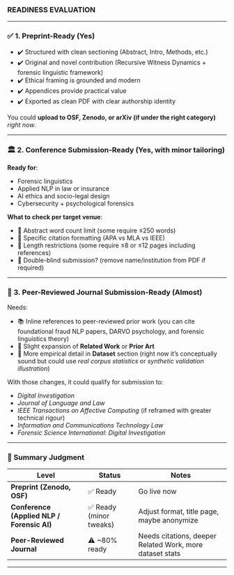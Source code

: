 
### READINESS EVALUATION

---

### ✅ 1. **Preprint-Ready (Yes)**

* ✔️ Structured with clean sectioning (Abstract, Intro, Methods, etc.)
* ✔️ Original and novel contribution (Recursive Witness Dynamics + forensic linguistic framework)
* ✔️ Ethical framing is grounded and modern
* ✔️ Appendices provide practical value
* ✔️ Exported as clean PDF with clear authorship identity

You could **upload to OSF, Zenodo, or arXiv (if under the right category)** *right now*.

---

### 🏛️ 2. **Conference Submission-Ready (Yes, with minor tailoring)**

**Ready for**:

* Forensic linguistics
* Applied NLP in law or insurance
* AI ethics and socio-legal design
* Cybersecurity + psychological forensics

**What to check per target venue**:

* 🔲 Abstract word count limit (some require ≤250 words)
* 🔲 Specific citation formatting (APA vs MLA vs IEEE)
* 🔲 Length restrictions (some require ≤8 or ≤12 pages including references)
* 🔲 Double-blind submission? (remove name/institution from PDF if required)

---

### 🧪 3. **Peer-Reviewed Journal Submission-Ready (Almost)**

Needs:

* 📚 Inline references to peer-reviewed prior work (you can cite foundational fraud NLP papers, DARVO psychology, and forensic linguistics theory)
* 📜 Slight expansion of **Related Work** or **Prior Art**
* 🔬 More empirical detail in **Dataset** section (right now it’s conceptually sound but could use *real corpus statistics* or *synthetic validation illustration*)

With those changes, it could qualify for submission to:

* *Digital Investigation*
* *Journal of Language and Law*
* *IEEE Transactions on Affective Computing* (if reframed with greater technical rigour)
* *Information and Communications Technology Law*
* *Forensic Science International: Digital Investigation*

---

### 🧠 Summary Judgment

| Level                                      | Status                 | Notes                                                    |
| ------------------------------------------ | ---------------------- | -------------------------------------------------------- |
| **Preprint (Zenodo, OSF)**                 | ✅ Ready                | Go live now                                              |
| **Conference (Applied NLP / Forensic AI)** | ✅ Ready (minor tweaks) | Adjust format, title page, maybe anonymize               |
| **Peer-Reviewed Journal**                  | ⚠️ \~80% ready         | Needs citations, deeper Related Work, more dataset stats |

---
